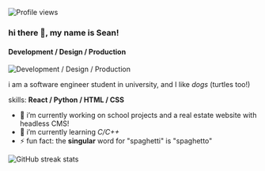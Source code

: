 ![Profile views](https://gpvc.arturio.dev/szeanx)  
### hi there 👋, my name is **Sean**!
#### Development / Design / Production
![Development / Design / Production](https://i.ibb.co/T0mPtPS/Black-and-White-Minimalist-Financial-Analyst-Linkedin-Banner.png)

i am a software engineer student in university, and I like *dogs* (turtles too!)

skills: **React / Python / HTML / CSS**

- 🔭 i’m currently working on school projects and a real estate website with headless CMS! 
- 🌱 i’m currently learning *C/C++* 
- ⚡ fun fact: the **singular** word for "spaghetti" is "spaghetto" 

![GitHub streak stats](https://github-readme-streak-stats.herokuapp.com/?user=szeanx)  
